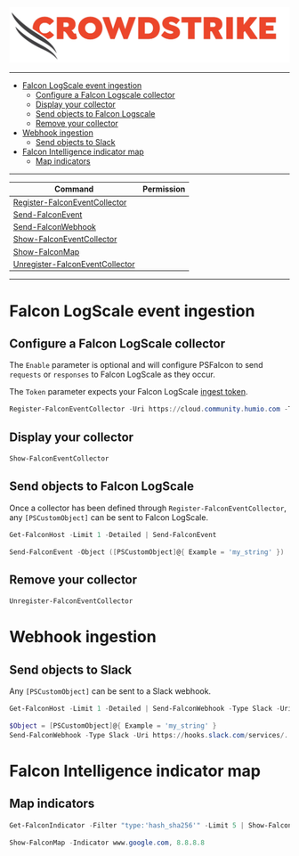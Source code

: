 ![CrowdStrike Falcon](https://raw.githubusercontent.com/CrowdStrike/falconpy/main/docs/asset/cs-logo.png)
***
- [Falcon LogScale event ingestion](#falcon-logscale-event-ingestion)
    - [Configure a Falcon Logscale collector](#configure-a-falcon-logscale-collector)
    - [Display your collector](#display-your-collector)
    - [Send objects to Falcon Logscale](#send-objects-to-falcon-logscale)
    - [Remove your collector](#remove-your-collector)
- [Webhook ingestion](#webhook-ingestion)
    - [Send objects to Slack](#send-objects-to-slack)
- [Falcon Intelligence indicator map](#falcon-intelligence-indicator-map)
    - [Map indicators](#map-indicators)
***
|Command|Permission|
|-------|----------|
|[Register-FalconEventCollector](#configure-a-falcon-logscale-collector)||
|[Send-FalconEvent](#send-objects-to-falcon-logscale)||
|[Send-FalconWebhook](#send-objects-to-slack)||
|[Show-FalconEventCollector](#display-your-collector)||
|[Show-FalconMap](#map-indicators)||
|[Unregister-FalconEventCollector](#remove-your-collector)||
***
# Falcon LogScale event ingestion
## Configure a Falcon LogScale collector
The `Enable` parameter is optional and will configure PSFalcon to send `requests` or `responses` to Falcon
LogScale as they occur.

The `Token` parameter expects your Falcon LogScale [ingest token](https://library.humio.com/stable/docs/ingesting-data/ingest-tokens/).
```powershell
Register-FalconEventCollector -Uri https://cloud.community.humio.com -Token <string> -Enable responses, requests
```
## Display your collector
```powershell
Show-FalconEventCollector
```
## Send objects to Falcon LogScale
Once a collector has been defined through `Register-FalconEventCollector`, any `[PSCustomObject]` can be sent to
Falcon LogScale.
```powershell
Get-FalconHost -Limit 1 -Detailed | Send-FalconEvent
```
```powershell
Send-FalconEvent -Object ([PSCustomObject]@{ Example = 'my_string' })
```
## Remove your collector
```powershell
Unregister-FalconEventCollector
```
# Webhook ingestion
## Send objects to Slack
Any `[PSCustomObject]` can be sent to a Slack webhook.
```powershell
Get-FalconHost -Limit 1 -Detailed | Send-FalconWebhook -Type Slack -Uri https://hooks.slack.com/services/... 
```
```powershell
$Object = [PSCustomObject]@{ Example = 'my_string' }
Send-FalconWebhook -Type Slack -Uri https://hooks.slack.com/services/... -Object $Object
```
# Falcon Intelligence indicator map
## Map indicators
```powershell
Get-FalconIndicator -Filter "type:'hash_sha256'" -Limit 5 | Show-FalconMap
```
```powershell
Show-FalconMap -Indicator www.google.com, 8.8.8.8
```
